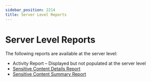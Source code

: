 ```yaml
---
sidebar_position: 2214
title: Server Level Reports
---
```


# Server Level Reports

The following reports are available at the server level:

* Activity Report – Displayed but not populated at the server level
* [Sensitive Content Details Report](SensitiveContentDetails "Sensitive Content Details Report")
* [Sensitive Content Summary Report](SensitiveContentSummary "Sensitive Content Summary Report")